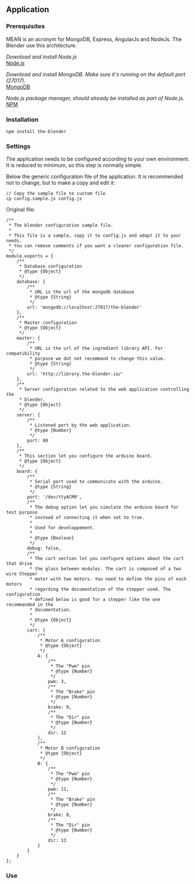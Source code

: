 ## Application

### Prerequisites

MEAN is an acronym for MongoDB, Express, AngularJs and NodeJs. The Blender use this architecture.

_Download and install Node.js_  
[Node.js](http://nodejs.org/download/)

_Download and install MongoDB. Make sure it's running on the default port (27017)._  
[MongoDB](http://www.mongodb.org/downloads)

_Node.js package manager, should already be installed as part of Node.js._  
[NPM](https://www.npmjs.org/)

### Installation

    npm install the-blender

### Settings

The application needs to be configured according to your own environment. It is reduced to minimum, so this step is normally simple.

Below the generic configuration file of the application. It is recommended not to change, but to make a copy and edit it:

    // Copy the sample file to custom file
    cp config.sample.js config.js

Original file:

    /**
     * The blender configuration sample file.
     *
     * This file is a sample, copy it to config.js and adapt it to your needs.
     * You can remove comments if you want a cleaner configuration file.
     */
    module.exports = {
        /**
         * Database configuration
         * @type {Object}
         */
        database: {
            /**
             * URL is the url of the mongodb database
             * @type {String}
             */
            url: 'mongodb://localhost:27017/the-blender'
        },
        /**
         * Master configuration
         * @type {Object}
         */
        master: {
            /**
             * URL is the url of the ingredient library API. For compatibility
             * purpose we dot not recommand to change this value.
             * @type {String}
             */
            url: 'http://library.the-blender.io/'
        },
        /**
         * Server configuration related to the web application controlling the
         * blender.
         * @type {Object}
         */
        server: {
            /**
             * Listened port by the web application.
             * @type {Number}
             */
            port: 80
        },
        /**
         * This section let you configure the arduino board.
         * @type {Object}
         */
        board: {
            /**
             * Serial port used to communicate with the arduino.
             * @type {String}
             */
            port: '/dev/ttyACM0',
            /**
             * The debug option let you simulate the arduino board for test purpose
             * instead of connecting it when set to true.
             *
             * Used for developpement.
             *
             * @type {Boolean}
             */
            debug: false,
            /**
             * The cart section let you configure options about the cart that drive
             * the glass between modules. The cart is composed of a two wire Stepper
             * motor with two motors. You need to define the pins of each motors
             * regarding the documentation of the stepper used. The configuration
             * defined below is good for a stepper like the one recommanded in the
             * documentation.
             *
             * @type {Object}
             */
            cart: {
                /**
                 * Motor A configuration
                 * @type {Object}
                 */
                A: {
                    /**
                     * The "Pwm" pin
                     * @type {Number}
                     */
                    pwm: 3,
                    /**
                     * The "Brake" pin
                     * @type {Number}
                     */
                    brake: 9,
                    /**
                     * The "Dir" pin
                     * @type {Number}
                     */
                    dir: 12
                },
                /**
                 * Motor B configuration
                 * @type {Object}
                 */
                B: {
                    /**
                     * The "Pwm" pin
                     * @type {Number}
                     */
                    pwm: 11,
                    /**
                     * The "Brake" pin
                     * @type {Number}
                     */
                    brake: 8,
                    /**
                     * The "Dir" pin
                     * @type {Number}
                     */
                    dir: 13
                }
            }
        }
    };

### Use
